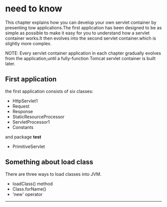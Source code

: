 #  need to know

This chapter explains how you can develop your own servlet container by presenting tow applications.The first application has been designed to be as simple as possible to make it easy for you to understand how a servlet container works.It then evolves  into the second servlet container.which is slightly more complex.

NOTE: Every servlet container application in each chapter gradually evolves from the application,until a fully-function Tomcat servlet container is built later.

## First application
the first application consists of six classes:
- HttpServlet1
- Request
- Response
- StaticResourceProcessor
- ServletProcessor1
- Constants

and package **test**
- PrimitiveServlet

## Something about load class
There are three ways to load classes into JVM.

- loadClass() method 
- Class.forName()
- 'new' operator


------------------------------------------------------